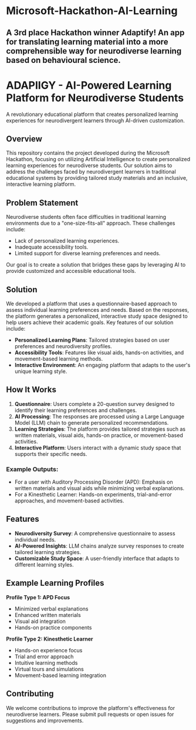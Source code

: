 # Microsoft-Hackathon-AI-Learning
## A 3rd place Hackathon winner Adaptify! An app for translating learning material into a more comprehensible way for neurodiverse learning based on behavioural science.

# ADAPIIGY - AI-Powered Learning Platform for Neurodiverse Students

A revolutionary educational platform that creates personalized learning experiences for neurodivergent learners through AI-driven customization.

## **Overview**
This repository contains the project developed during the Microsoft Hackathon, focusing on utilizing Artificial Intelligence to create personalized learning experiences for neurodiverse students. Our solution aims to address the challenges faced by neurodivergent learners in traditional educational systems by providing tailored study materials and an inclusive, interactive learning platform.

## **Problem Statement**
Neurodiverse students often face difficulties in traditional learning environments due to a "one-size-fits-all" approach. These challenges include:
- Lack of personalized learning experiences.
- Inadequate accessibility tools.
- Limited support for diverse learning preferences and needs.

Our goal is to create a solution that bridges these gaps by leveraging AI to provide customized and accessible educational tools.

## **Solution**
We developed a platform that uses a questionnaire-based approach to assess individual learning preferences and needs. Based on the responses, the platform generates a personalized, interactive study space designed to help users achieve their academic goals. Key features of our solution include:
- **Personalized Learning Plans**: Tailored strategies based on user preferences and neurodiversity profiles.
- **Accessibility Tools**: Features like visual aids, hands-on activities, and movement-based learning methods.
- **Interactive Environment**: An engaging platform that adapts to the user's unique learning style.

## **How It Works**
1. **Questionnaire**: Users complete a 20-question survey designed to identify their learning preferences and challenges.
2. **AI Processing**: The responses are processed using a Large Language Model (LLM) chain to generate personalized recommendations.
3. **Learning Strategies**: The platform provides tailored strategies such as written materials, visual aids, hands-on practice, or movement-based activities.
4. **Interactive Platform**: Users interact with a dynamic study space that supports their specific needs.

### Example Outputs:
- For a user with Auditory Processing Disorder (APD): Emphasis on written materials and visual aids while minimizing verbal explanations.
- For a Kinesthetic Learner: Hands-on experiments, trial-and-error approaches, and movement-based activities.

## **Features**
- **Neurodiversity Survey**: A comprehensive questionnaire to assess individual needs.
- **AI-Powered Insights**: LLM chains analyze survey responses to create tailored learning strategies.
- **Customizable Study Space**: A user-friendly interface that adapts to different learning styles.


## Example Learning Profiles

**Profile Type 1: APD Focus**
- Minimized verbal explanations
- Enhanced written materials
- Visual aid integration
- Hands-on practice components

**Profile Type 2: Kinesthetic Learner**
- Hands-on experience focus
- Trial and error approach
- Intuitive learning methods
- Virtual tours and simulations
- Movement-based learning integration

## Contributing

We welcome contributions to improve the platform's effectiveness for neurodiverse learners. Please submit pull requests or open issues for suggestions and improvements.



